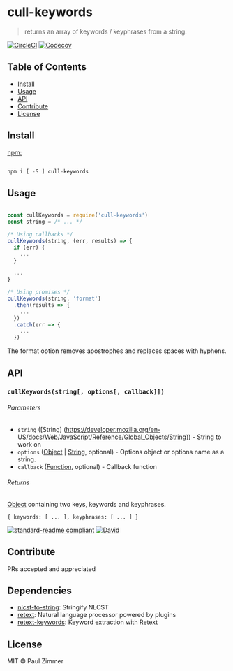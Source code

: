 # cull-keywords

> returns an array of keywords / keyphrases from a string.

[![CircleCI](https://img.shields.io/circleci/project/github/mrzmmr/cull-keywords.svg)](https://circleci.com/gh/mrzmmr/cull-keywords/)
[![Codecov](https://img.shields.io/codecov/c/github/mrzmmr/cull-keywords.svg)](https://codecov.io/gh/mrzmmr/cull-keywords)

## Table of Contents

-   [Install](#install)
-   [Usage](#usage)
-   [API](#api)
-   [Contribute](#contribute)
-   [License](#license)

## Install

[npm:](https://www.npmjs.com/package/cull-keywords)

```js

npm i [ -S ] cull-keywords

```

## Usage

```js

const cullKeywords = require('cull-keywords')
const string = /* ... */

/* Using callbacks */
cullKeywords(string, (err, results) => {
  if (err) {
    ...
  }

  ...
}

/* Using promises */
cullKeywords(string, 'format')
  .then(results => {
    ...
  })
  .catch(err => {
    ...
  })

```

The format option removes apostrophes and replaces spaces with hyphens.

## API

### `cullKeywords(string[, options[, callback]])`

###### Parameters

-   `string` ([String] (https://developer.mozilla.org/en-US/docs/Web/JavaScript/Reference/Global_Objects/String)) - String to work on
-   `options` ([Object](https://developer.mozilla.org/en-US/docs/Web/JavaScript/Reference/Global_Objects/Object) \| [String](https://developer.mozilla.org/en-US/docs/Web/JavaScript/Reference/Global_Objects/String), optional) - Options object or options name as a string.
-   `callback` ([Function](https://developer.mozilla.org/en-US/docs/Web/JavaScript/Reference/Global_Objects/Function), optional) - Callback function

###### Returns

[Object](https://developer.mozilla.org/en-US/docs/Web/JavaScript/Reference/Global_Objects/Object) containing two keys, keywords and keyphrases.

`{
  keywords: [ ... ],
  keyphrases: [ ... ]
}`

[![standard-readme compliant](https://img.shields.io/badge/standard--readme-OK-green.svg?style=flat-square)](https://github.com/RichardLitt/standard-readme)
[![David](https://img.shields.io/david/mrzmmr/cull-keywords.svg)](https://david-dm.org/mrzmmr/cull-keywords)

## Contribute

PRs accepted and appreciated

## Dependencies

- [nlcst-to-string](https://github.com/wooorm/nlcst-to-string): Stringify NLCST
- [retext](https://github.com/wooorm/retext/tree/master/packages): Natural language processor powered by plugins
- [retext-keywords](https://github.com/wooorm/retext-keywords): Keyword extraction with Retext

## License

MIT © Paul Zimmer
